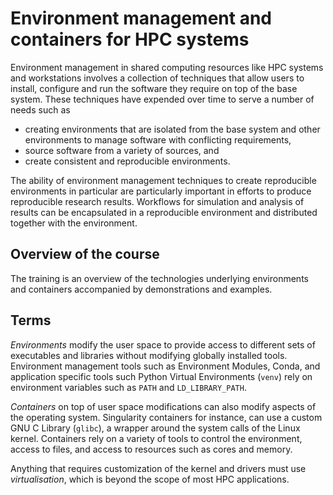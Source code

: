 # Environment management and containers for HPC systems

Environment management in shared computing resources like HPC systems and workstations involves a collection of techniques that allow users to install, configure and run the software they require on top of the base system. These techniques have expended over time to serve a number of needs such as

- creating environments that are isolated from the base system and other environments to manage software with conflicting requirements,
- source software from a variety of sources, and
- create consistent and reproducible environments.

The ability of environment management techniques to create reproducible environments in particular are particularly important in efforts to produce reproducible research results. Workflows for simulation and analysis of results can be encapsulated in a reproducible environment and distributed together with the environment.


## Overview of the course

The training is an overview of the technologies underlying environments and containers accompanied by demonstrations and examples.


## Terms

_Environments_ modify the user space to provide access to different sets of executables and libraries without modifying globally installed tools. Environment management tools such as Environment Modules, Conda, and application specific tools such Python Virtual Environments (`venv`) rely on environment variables such as `PATH` and `LD_LIBRARY_PATH`.

_Containers_ on top of user space modifications can also modify aspects of the operating system. Singularity containers for instance, can use a custom GNU C Library (`glibc`), a wrapper around the system calls of the Linux kernel. Containers rely on a variety of tools to control the environment, access to files, and access to resources such as cores and memory.

Anything that requires customization of the kernel and drivers must use _virtualisation_, which is beyond the scope of most HPC applications.

